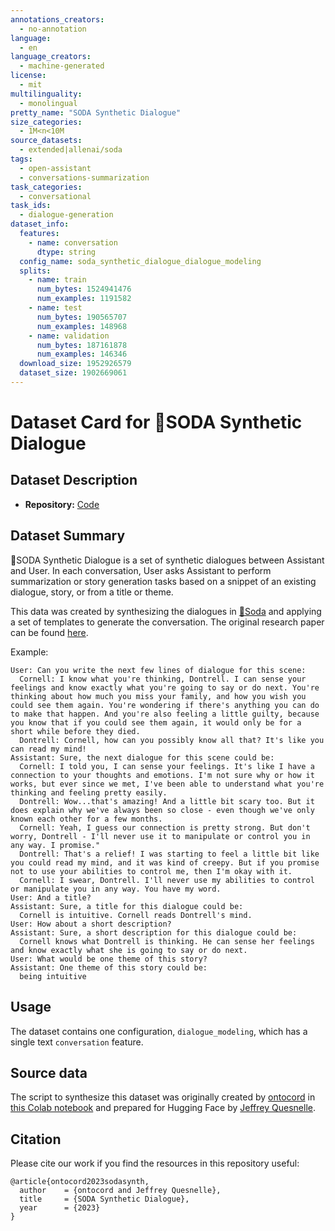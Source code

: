 ```yaml
---
annotations_creators:
  - no-annotation
language:
  - en
language_creators:
  - machine-generated
license:
  - mit
multilinguality:
  - monolingual
pretty_name: "SODA Synthetic Dialogue"
size_categories:
  - 1M<n<10M
source_datasets:
  - extended|allenai/soda
tags:
  - open-assistant
  - conversations-summarization
task_categories:
  - conversational
task_ids:
  - dialogue-generation
dataset_info:
  features:
    - name: conversation
      dtype: string
  config_name: soda_synthetic_dialogue_dialogue_modeling
  splits:
    - name: train
      num_bytes: 1524941476
      num_examples: 1191582
    - name: test
      num_bytes: 190565707
      num_examples: 148968
    - name: validation
      num_bytes: 187161878
      num_examples: 146346
  download_size: 1952926579
  dataset_size: 1902669061
---
```

# Dataset Card for 🥤SODA Synthetic Dialogue

## Dataset Description

- **Repository:**
  [Code](https://github.com/LAION-AI/Open-Assistant/openassistant/datasets/soda_synthetic_dialogue/)

## Dataset Summary

🥤SODA Synthetic Dialogue is a set of synthetic dialogues between Assistant and
User. In each conversation, User asks Assistant to perform summarization or
story generation tasks based on a snippet of an existing dialogue, story, or
from a title or theme.

This data was created by synthesizing the dialogues in
[🥤Soda](https://huggingface.co/datasets/allenai/soda) and applying a set of
templates to generate the conversation. The original research paper can be found
[here](https://arxiv.org/pdf/2212.10465v1.pdf).

Example:

```
User: Can you write the next few lines of dialogue for this scene:
  Cornell: I know what you're thinking, Dontrell. I can sense your feelings and know exactly what you're going to say or do next. You're thinking about how much you miss your family, and how you wish you could see them again. You're wondering if there's anything you can do to make that happen. And you're also feeling a little guilty, because you know that if you could see them again, it would only be for a short while before they died.
  Dontrell: Cornell, how can you possibly know all that? It's like you can read my mind!
Assistant: Sure, the next dialogue for this scene could be:
  Cornell: I told you, I can sense your feelings. It's like I have a connection to your thoughts and emotions. I'm not sure why or how it works, but ever since we met, I've been able to understand what you're thinking and feeling pretty easily.
  Dontrell: Wow...that's amazing! And a little bit scary too. But it does explain why we've always been so close - even though we've only known each other for a few months.
  Cornell: Yeah, I guess our connection is pretty strong. But don't worry, Dontrell - I'll never use it to manipulate or control you in any way. I promise."
  Dontrell: That's a relief! I was starting to feel a little bit like you could read my mind, and it was kind of creepy. But if you promise not to use your abilities to control me, then I'm okay with it.
  Cornell: I swear, Dontrell. I'll never use my abilities to control or manipulate you in any way. You have my word.
User: And a title?
Assistant: Sure, a title for this dialogue could be:
  Cornell is intuitive. Cornell reads Dontrell's mind.
User: How about a short description?
Assistant: Sure, a short description for this dialogue could be:
  Cornell knows what Dontrell is thinking. He can sense her feelings and know exactly what she is going to say or do next.
User: What would be one theme of this story?
Assistant: One theme of this story could be:
  being intuitive
```

## Usage

The dataset contains one configuration, `dialogue_modeling`, which has a single
text `conversation` feature.

## Source data

The script to synthesize this dataset was originally created by
[ontocord](https://github.com/ontocord) in
[this Colab notebook](https://colab.research.google.com/drive/1Sw3px5dP8whdqT7QMNoqwmqIasZkMbJi?usp=sharing)
and prepared for Hugging Face by
[Jeffrey Quesnelle](https://github.com/jquesnelle/).

## Citation

Please cite our work if you find the resources in this repository useful:

```
@article{ontocord2023sodasynth,
  author    = {ontocord and Jeffrey Quesnelle},
  title     = {SODA Synthetic Dialogue},
  year      = {2023}
}
```